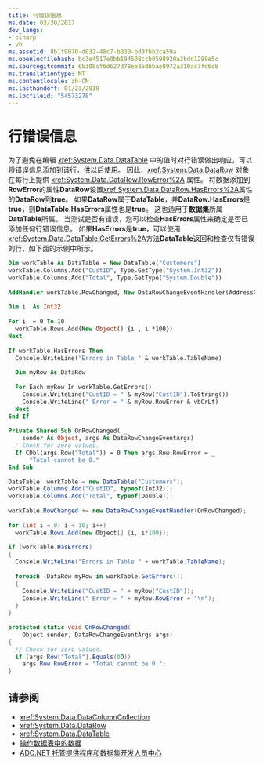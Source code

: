 ```yaml
---
title: 行错误信息
ms.date: 03/30/2017
dev_langs:
- csharp
- vb
ms.assetid: 8b1f9070-d032-48c7-b030-bd8fbb2ca59a
ms.openlocfilehash: bc3e4517e0bb194508ccb0598920a3bdd1299e5c
ms.sourcegitcommit: 6b308cf6d627d78ee36dbbae8972a310ac7fd6c8
ms.translationtype: MT
ms.contentlocale: zh-CN
ms.lasthandoff: 01/23/2019
ms.locfileid: "54573278"
---
```

# <a name="row-error-information"></a>行错误信息
为了避免在编辑 <xref:System.Data.DataTable> 中的值时对行错误做出响应，可以将错误信息添加到该行，供以后使用。 因此，<xref:System.Data.DataRow> 对象在每行上提供 <xref:System.Data.DataRow.RowError%2A> 属性。 将数据添加到**RowError**的属性**DataRow**设置<xref:System.Data.DataRow.HasErrors%2A>属性的**DataRow**到**true**。 如果**DataRow**属于**DataTable**，并**DataRow.HasErrors**是**true**，则**DataTable.HasErrors**属性也是**true**。 这也适用于**数据集**所属**DataTable**所属。 当测试是否有错误，您可以检查**HasErrors**属性来确定是否已添加任何行错误信息。 如果**HasErrors**是**true**，可以使用<xref:System.Data.DataTable.GetErrors%2A>方法**DataTable**返回和检查仅有错误的行，如下面的示例中所示。  
  
```vb  
Dim workTable As DataTable = New DataTable("Customers")  
workTable.Columns.Add("CustID", Type.GetType("System.Int32"))  
workTable.Columns.Add("Total", Type.GetType("System.Double"))  
  
AddHandler workTable.RowChanged, New DataRowChangeEventHandler(AddressOf OnRowChanged)  
  
Dim i  As Int32  
  
For i  = 0 To 10  
  workTable.Rows.Add(New Object() {i , i *100})  
Next  
  
If workTable.HasErrors Then  
  Console.WriteLine("Errors in Table " & workTable.TableName)  
  
  Dim myRow As DataRow  
  
  For Each myRow In workTable.GetErrors()  
    Console.WriteLine("CustID = " & myRow("CustID").ToString())  
    Console.WriteLine(" Error = " & myRow.RowError & vbCrLf)  
  Next  
End If  
  
Private Shared Sub OnRowChanged( _  
    sender As Object, args As DataRowChangeEventArgs)  
  ' Check for zero values.  
  If CDbl(args.Row("Total")) = 0 Then args.Row.RowError = _  
      "Total cannot be 0."  
End Sub  
```  
  
```csharp  
DataTable  workTable = new DataTable("Customers");  
workTable.Columns.Add("CustID", typeof(Int32));  
workTable.Columns.Add("Total", typeof(Double));  
  
workTable.RowChanged += new DataRowChangeEventHandler(OnRowChanged);  
  
for (int i = 0; i < 10; i++)  
  workTable.Rows.Add(new Object[] {i, i*100});  
  
if (workTable.HasErrors)  
{  
  Console.WriteLine("Errors in Table " + workTable.TableName);  
  
  foreach (DataRow myRow in workTable.GetErrors())  
  {  
    Console.WriteLine("CustID = " + myRow["CustID"]);  
    Console.WriteLine(" Error = " + myRow.RowError + "\n");  
  }  
}  
  
protected static void OnRowChanged(  
    Object sender, DataRowChangeEventArgs args)  
{  
  // Check for zero values.  
  if (args.Row["Total"].Equals(0D))  
    args.Row.RowError = "Total cannot be 0.";  
}  
```  
  
## <a name="see-also"></a>请参阅
- <xref:System.Data.DataColumnCollection>
- <xref:System.Data.DataRow>
- <xref:System.Data.DataTable>
- [操作数据表中的数据](../../../../../docs/framework/data/adonet/dataset-datatable-dataview/manipulating-data-in-a-datatable.md)
- [ADO.NET 托管提供程序和数据集开发人员中心](https://go.microsoft.com/fwlink/?LinkId=217917)
